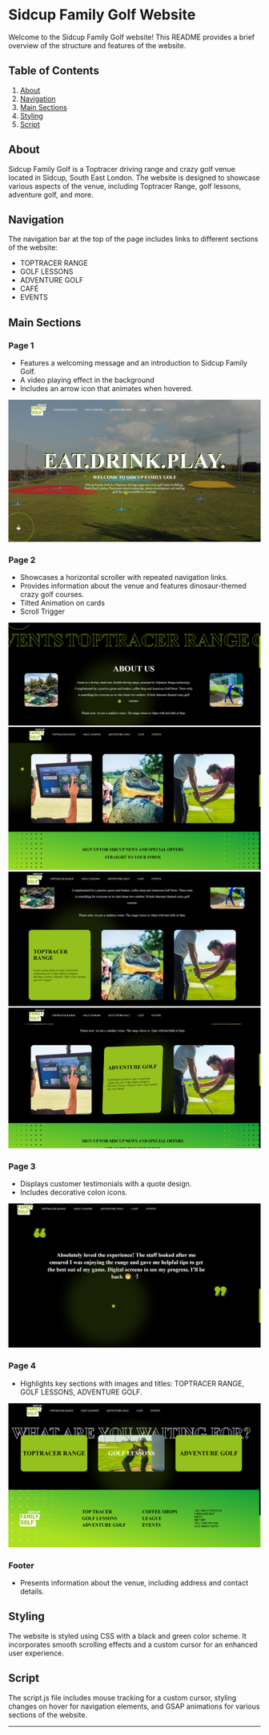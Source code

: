 # Sidcup Family Golf Website

Welcome to the Sidcup Family Golf website! This README provides a brief overview of the structure and features of the website.

## Table of Contents

1. [About](#about)
2. [Navigation](#navigation)
3. [Main Sections](#main-sections)
4. [Styling](#styling)
5. [Script](#script)

## About

Sidcup Family Golf is a Toptracer driving range and crazy golf venue located in Sidcup, South East London. The website is designed to showcase various aspects of the venue, including Toptracer Range, golf lessons, adventure golf, and more.

## Navigation

The navigation bar at the top of the page includes links to different sections of the website:
- TOPTRACER RANGE
- GOLF LESSONS
- ADVENTURE GOLF
- CAFÉ
- EVENTS

## Main Sections

### Page 1
- Features a welcoming message and an introduction to Sidcup Family Golf.
- A video playing effect in the background
- Includes an arrow icon that animates when hovered.

![Page 1](images/page1.png)

### Page 2
- Showcases a horizontal scroller with repeated navigation links.
- Provides information about the venue and features dinosaur-themed crazy golf courses.
- Tilted Animation on cards
- Scroll Trigger

![Page 2](images/page2-1.png)
![Page 2](images/page2-2.png)
![Page 2](images/page2-3.png)
![Page 2](images/page2-4.png)

### Page 3
- Displays customer testimonials with a quote design.
- Includes decorative colon icons.

![Page 3](images/page3.png)

### Page 4
- Highlights key sections with images and titles: TOPTRACER RANGE, GOLF LESSONS, ADVENTURE GOLF.

![Page 4](images/page4.png)

### Footer
- Presents information about the venue, including address and contact details.

## Styling

The website is styled using CSS with a black and green color scheme. It incorporates smooth scrolling effects and a custom cursor for an enhanced user experience.

## Script

The script.js file includes mouse tracking for a custom cursor, styling changes on hover for navigation elements, and GSAP animations for various sections of the website.

---
